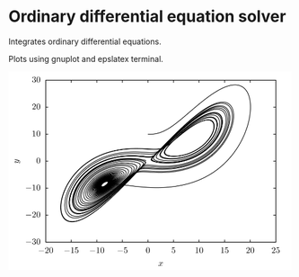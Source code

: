 # Ordinary differential equation solver

Integrates ordinary differential equations.

Plots using gnuplot and epslatex terminal.

![](/lorenz.svg)
